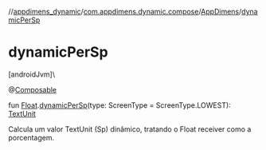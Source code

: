 //[appdimens_dynamic](../../../index.md)/[com.appdimens.dynamic.compose](../index.md)/[AppDimens](index.md)/[dynamicPerSp](dynamic-per-sp.md)

# dynamicPerSp

[androidJvm]\

@[Composable](https://developer.android.com/reference/kotlin/androidx/compose/runtime/Composable.html)

fun [Float](https://kotlinlang.org/api/core/kotlin-stdlib/kotlin/-float/index.html).[dynamicPerSp](dynamic-per-sp.md)(type: ScreenType = ScreenType.LOWEST): [TextUnit](https://developer.android.com/reference/kotlin/androidx/compose/ui/unit/TextUnit.html)

Calcula um valor TextUnit (Sp) dinâmico, tratando o Float receiver como a porcentagem.